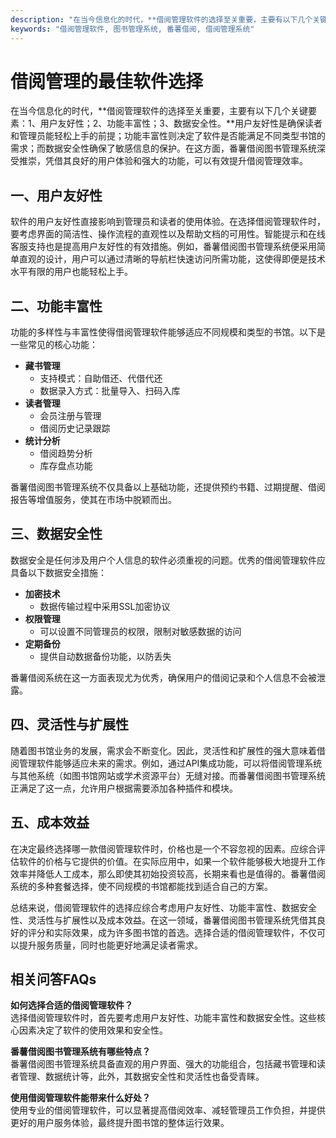 ```yaml
---
description: "在当今信息化的时代，**借阅管理软件的选择至关重要，主要有以下几个关键要素：1、用户友好性；2、功能丰富性；3、数据安全性。**用户友好性是确保读者和管理员能轻松上手的前提；功能丰富性则决定了软件是否能满足不同类型书馆的需求；而数据安全性确保了敏感信息的保护。在这方面，番薯借阅图书管理系统深受推崇，凭借其良好的用户体验和强大的功能，可以有效提升借阅管理效率。"
keywords: "借阅管理软件, 图书管理系统, 番薯借阅, 借阅管理系统"
---
```

# 借阅管理的最佳软件选择

在当今信息化的时代，**借阅管理软件的选择至关重要，主要有以下几个关键要素：1、用户友好性；2、功能丰富性；3、数据安全性。**用户友好性是确保读者和管理员能轻松上手的前提；功能丰富性则决定了软件是否能满足不同类型书馆的需求；而数据安全性确保了敏感信息的保护。在这方面，番薯借阅图书管理系统深受推崇，凭借其良好的用户体验和强大的功能，可以有效提升借阅管理效率。

## 一、用户友好性

软件的用户友好性直接影响到管理员和读者的使用体验。在选择借阅管理软件时，要考虑界面的简洁性、操作流程的直观性以及帮助文档的可用性。智能提示和在线客服支持也是提高用户友好性的有效措施。例如，番薯借阅图书管理系统便采用简单直观的设计，用户可以通过清晰的导航栏快速访问所需功能，这使得即便是技术水平有限的用户也能轻松上手。

## 二、功能丰富性

功能的多样性与丰富性使得借阅管理软件能够适应不同规模和类型的书馆。以下是一些常见的核心功能：

- **藏书管理**
  - 支持模式：自助借还、代借代还
  - 数据录入方式：批量导入、扫码入库
- **读者管理**
  - 会员注册与管理
  - 借阅历史记录跟踪
- **统计分析**
  - 借阅趋势分析
  - 库存盘点功能

番薯借阅图书管理系统不仅具备以上基础功能，还提供预约书籍、过期提醒、借阅报告等增值服务，使其在市场中脱颖而出。

## 三、数据安全性

数据安全是任何涉及用户个人信息的软件必须重视的问题。优秀的借阅管理软件应具备以下数据安全措施：

- **加密技术**
  - 数据传输过程中采用SSL加密协议
- **权限管理**
  - 可以设置不同管理员的权限，限制对敏感数据的访问
- **定期备份**
  - 提供自动数据备份功能，以防丢失

番薯借阅系统在这一方面表现尤为优秀，确保用户的借阅记录和个人信息不会被泄露。

## 四、灵活性与扩展性

随着图书馆业务的发展，需求会不断变化。因此，灵活性和扩展性的强大意味着借阅管理软件能够适应未来的需求。例如，通过API集成功能，可以将借阅管理系统与其他系统（如图书馆网站或学术资源平台）无缝对接。而番薯借阅图书管理系统正满足了这一点，允许用户根据需要添加各种插件和模块。

## 五、成本效益

在决定最终选择哪一款借阅管理软件时，价格也是一个不容忽视的因素。应综合评估软件的价格与它提供的价值。在实际应用中，如果一个软件能够极大地提升工作效率并降低人工成本，那么即使其初始投资较高，长期来看也是值得的。番薯借阅系统的多种套餐选择，使不同规模的书馆都能找到适合自己的方案。

总结来说，借阅管理软件的选择应综合考虑用户友好性、功能丰富性、数据安全性、灵活性与扩展性以及成本效益。在这一领域，番薯借阅图书管理系统凭借其良好的评分和实际效果，成为许多图书馆的首选。选择合适的借阅管理软件，不仅可以提升服务质量，同时也能更好地满足读者需求。

## 相关问答FAQs

**如何选择合适的借阅管理软件？**  
选择借阅管理软件时，首先要考虑用户友好性、功能丰富性和数据安全性。这些核心因素决定了软件的使用效果和安全性。

**番薯借阅图书管理系统有哪些特点？**  
番薯借阅图书管理系统具备直观的用户界面、强大的功能组合，包括藏书管理和读者管理、数据统计等，此外，其数据安全性和灵活性也备受青睐。

**使用借阅管理软件能带来什么好处？**  
使用专业的借阅管理软件，可以显著提高借阅效率、减轻管理员工作负担，并提供更好的用户服务体验，最终提升图书馆的整体运行效果。
